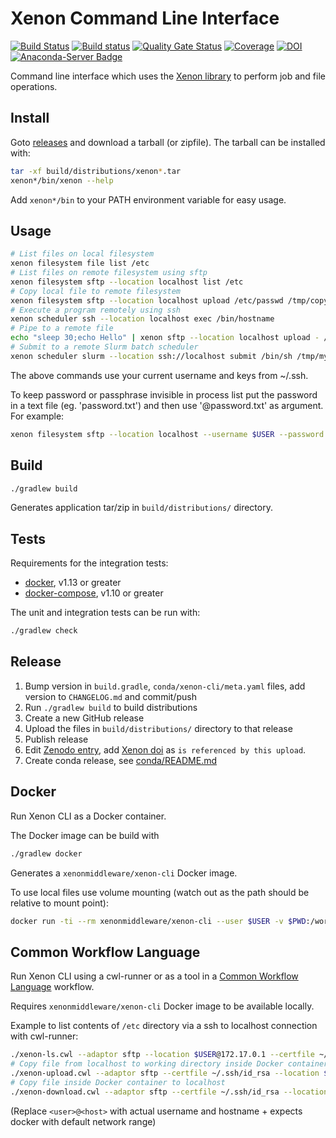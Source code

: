 # Xenon Command Line Interface

[![Build Status](https://travis-ci.org/xenon-middleware/xenon-cli.svg?branch=master)](https://travis-ci.org/xenon-middleware/xenon-cli)
[![Build status](https://ci.appveyor.com/api/projects/status/vki0xma8y7glpt09/branch/master?svg=true)](https://ci.appveyor.com/project/NLeSC/xenon-cli/branch/master)
[![Quality Gate Status](https://sonarcloud.io/api/project_badges/measure?project=xenon-middleware_xenon-cli&metric=alert_status)](https://sonarcloud.io/dashboard?id=xenon-middleware_xenon-cli)
[![Coverage](https://sonarcloud.io/api/project_badges/measure?project=xenon-middleware_xenon-cli&metric=coverage)](https://sonarcloud.io/dashboard?id=xenon-middleware_xenon-cli)
[![DOI](https://zenodo.org/badge/80642209.svg)](https://zenodo.org/badge/latestdoi/80642209)
[![Anaconda-Server Badge](https://anaconda.org/nlesc/xenon-cli/badges/installer/conda.svg)](https://anaconda.org/NLeSC/xenon-cli)

Command line interface which uses the [Xenon library](https://xenon-middleware.github.io/xenon) to perform job and file operations.

## Install

Goto [releases](https://github.com/xenon-middleware/xenon-cli/releases) and download a tarball (or zipfile).
The tarball can be installed with:

```bash
tar -xf build/distributions/xenon*.tar
xenon*/bin/xenon --help
```

Add `xenon*/bin` to your PATH environment variable for easy usage.

## Usage

```bash
# List files on local filesystem
xenon filesystem file list /etc
# List files on remote filesystem using sftp
xenon filesystem sftp --location localhost list /etc
# Copy local file to remote filesystem
xenon filesystem sftp --location localhost upload /etc/passwd /tmp/copy-of-passwd
# Execute a program remotely using ssh
xenon scheduler ssh --location localhost exec /bin/hostname
# Pipe to a remote file
echo "sleep 30;echo Hello" | xenon sftp --location localhost upload - /tmp/myjob.sh
# Submit to a remote Slurm batch scheduler
xenon scheduler slurm --location ssh://localhost submit /bin/sh /tmp/myjob.sh
```

The above commands use your current username and keys from ~/.ssh.

To keep password or passphrase invisible in process list put the password in a text file (eg. 'password.txt') and then use '@password.txt' as argument.
For example:

```sh
xenon filesystem sftp --location localhost --username $USER --password @password.txt list $PWD/src
```

## Build

```sh
./gradlew build
```

Generates application tar/zip in `build/distributions/` directory.

## Tests

Requirements for the integration tests:

* [docker](https://docs.docker.com/engine/installation/), v1.13 or greater
* [docker-compose](https://docs.docker.com/compose/), v1.10 or greater

The unit and integration tests can be run with:

```sh
./gradlew check
```

## Release

1. Bump version in `build.gradle`, `conda/xenon-cli/meta.yaml` files, add version to `CHANGELOG.md` and commit/push
2. Run `./gradlew build` to build distributions
3. Create a new GitHub release
4. Upload the files in `build/distributions/` directory to that release
5. Publish release
6. Edit [Zenodo entry](https://doi.org/10.5281/zenodo.597603), add [Xenon doi](https://doi.org/10.5281/zenodo.597993) as `is referenced by this upload`.
7. Create conda release, see [conda/README.md](conda/README.md)

## Docker

Run Xenon CLI as a Docker container.

The Docker image can be build with

```sh
./gradlew docker
```

Generates a `xenonmiddleware/xenon-cli` Docker image.

To use local files use volume mounting (watch out as the path should be relative to mount point):

```sh
docker run -ti --rm xenonmiddleware/xenon-cli --user $USER -v $PWD:/work --adaptor ssh upload --source /work/somefile.txt --location localhost --path /tmp/copy-of-somefile.txt
```

## Common Workflow Language

Run Xenon CLI using a cwl-runner or as a tool in a [Common Workflow Language](http://www.commonwl.org/) workflow.

Requires `xenonmiddleware/xenon-cli` Docker image to be available locally.

Example to list contents of `/etc` directory via a ssh to localhost connection with cwl-runner:

```sh
./xenon-ls.cwl --adaptor sftp --location $USER@172.17.0.1 --certfile ~/.ssh/id_rsa --path /etc
# Copy file from localhost to working directory inside Docker container
./xenon-upload.cwl --adaptor sftp --certfile ~/.ssh/id_rsa --location $USER@172.17.0.1 --source $PWD/README.md --target /tmp/copy-of-README.md
# Copy file inside Docker container to localhost
./xenon-download.cwl --adaptor sftp --certfile ~/.ssh/id_rsa --location $USER@172.17.0.1 --source /etc/passwd --target $PWD/copy-of-passwd
```

(Replace `<user>@<host>` with actual username and hostname + expects docker with default network range)

